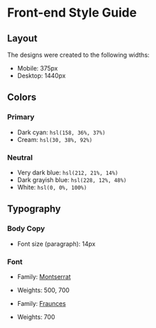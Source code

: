 # Front-end Style Guide

## Layout

The designs were created to the following widths:

- Mobile: 375px
- Desktop: 1440px

## Colors

### Primary

- Dark cyan: `hsl(158, 36%, 37%)`
- Cream: `hsl(30, 38%, 92%)`

### Neutral

- Very dark blue: `hsl(212, 21%, 14%)`
- Dark grayish blue: `hsl(228, 12%, 48%)`
- White: `hsl(0, 0%, 100%)`

## Typography

### Body Copy

- Font size (paragraph): 14px

### Font

- Family: [Montserrat](https://fonts.google.com/specimen/Montserrat)
- Weights: 500, 700

- Family: [Fraunces](https://fonts.google.com/specimen/Fraunces)
- Weights: 700
